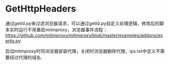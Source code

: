 # GetHttpHeaders

通过getId.py来过滤浏览器请求，可以通过getId.py自定义处理逻辑，修改后的脚本实时运行不用重启mitmproxy，浏览器事件流程：https://github.com/mitmproxy/mitmproxy/blob/master/examples/addons/events.py

启动mitmproxy时将浏览器安装代理，关闭时浏览器删除代理，ips.txt中定义不需要经过代理的域名.
